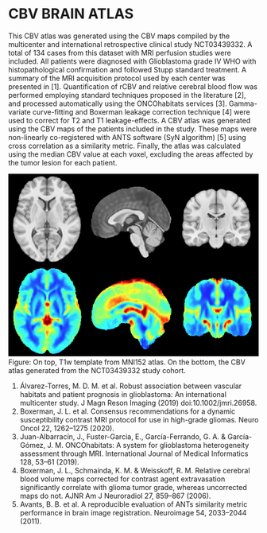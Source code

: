# CBV BRAIN ATLAS 

This CBV atlas was generated using the CBV maps compiled by the multicenter and international retrospective clinical study NCT03439332. A total of 134 cases from this dataset with MRI perfusion studies were included. All patients were diagnosed with Glioblastoma grade IV WHO with histopathological confirmation and followed Stupp standard treatment. A summary of the MRI acquisition protocol used by each center was presented in [1]. Quantification of rCBV and relative cerebral blood flow was performed employing standard techniques proposed in the literature [2], and processed automatically using the ONCOhabitats services [3]. Gamma-variate curve-fitting and Boxerman leakage correction technique [4] were used to correct for T2 and T1 leakage-effects.
A CBV atlas was generated using the CBV maps of the patients included in the study. These maps were non-linearly co-registered with ANTS software (SyN algorithm) [5] using cross correlation as a similarity metric. Finally, the atlas was calculated using the median CBV value at each voxel, excluding the areas affected by the tumor lesion for each patient.

![alt text](https://github.com/eliesfuster/CBV_ATLAS/blob/main/Preview.png)
Figure: On top, T1w template from MNI152 atlas. On the bottom, the CBV atlas generated from the NCT03439332 study cohort.

1. Álvarez-Torres, M. D. M. et al. Robust association between vascular habitats and patient prognosis in glioblastoma: An international multicenter study. J Magn Reson Imaging (2019) doi:10.1002/jmri.26958.
2. Boxerman, J. L. et al. Consensus recommendations for a dynamic susceptibility contrast MRI protocol for use in high-grade gliomas. Neuro Oncol 22, 1262–1275 (2020).
3. Juan-Albarracín, J., Fuster-Garcia, E., García-Ferrando, G. A. & García-Gómez, J. M. ONCOhabitats: A system for glioblastoma heterogeneity assessment through MRI. International Journal of Medical Informatics 128, 53–61 (2019).
4. Boxerman, J. L., Schmainda, K. M. & Weisskoff, R. M. Relative cerebral blood volume maps corrected for contrast agent extravasation significantly correlate with glioma tumor grade, whereas uncorrected maps do not. AJNR Am J Neuroradiol 27, 859–867 (2006).
5. Avants, B. B. et al. A reproducible evaluation of ANTs similarity metric performance in brain image registration. Neuroimage 54, 2033–2044 (2011).
